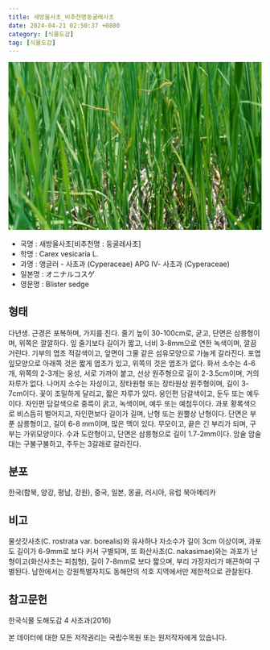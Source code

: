 ```yaml
---
title: 새방울사초_비추천명둥굴레사초
date: 2024-04-21 02:50:37 +0800
category: [식물도감]
tag: [식물도감]
---
```




![새방울사초[비추천명 : 둥굴레사초]](/assets/img/fileUpload/plants/basic/Cyperaceae/Carex/5233/5233_1_th2.jpg)
- 국명 : 새방울사초[비추천명 : 둥굴레사초]
- 학명 : Carex vesicaria L.
- 과명 : 앵글러 - 사초과 (Cyperaceae) APG Ⅳ- 사초과 (Cyperaceae)
- 일본명 : オニナルコスゲ
- 영문명 : Blister sedge


## 형태
다년생. 근경은 포복하며, 가지를 친다. 줄기 높이 30-100cm로, 굳고, 단면은 삼릉형이며, 위쪽은 깔깔하다. 잎 줄기보다 길이가 짧고, 너비 3-8mm으로 연한 녹색이며, 깔끔거린다. 기부의 엽초 적갈색이고, 앞면이 그물 같은 섬유모양으로 가늘게 갈라진다. 포엽 잎모양으로 아래쪽 것은 짧게 엽초가 있고, 위쪽의 것은 엽초가 없다. 화서 소수는 4-6개, 위쪽의 2-3개는 웅성, 서로 가까이 붙고, 선상 원주형으로 길이 2-3.5cm이며, 거의 자루가 없다. 나머지 소수는 자성이고, 장타원형 또는 장타원상 원주형이며, 길이 3-7cm이다. 꽃이 조밀하게 달리고, 짧은 자루가 있다. 웅인편 담갈색이고, 둔두 또는 예두이다. 자인편 담갈색으로 중륵이 굵고, 녹색이며, 예두 또는 예첨두이다. 과포 황록색으로 비스듬히 벌어지고, 자인편보다 길이가 길며, 난형 또는 원뿔상 난형이다. 단면은 부푼 삼릉형이고, 길이 6-8 mm이며, 많은 맥이 있다. 무모이고, 끝은 긴 부리가 되며, 구부는 가위모양이다. 수과 도란형이고, 단면은 삼릉형으로 길이 1.7-2mm이다. 암술 암술대는 구불구불하고, 주두는 3갈래로 갈라진다.
## 분포
한국(함북, 양강, 평남, 강원), 중국, 일본, 몽골, 러시아, 유럽 북아메리카
## 비고
물삿갓사초(C. rostrata var. borealis)와 유사하나 자소수가 길이 3cm 이상이며, 과포도 길이가 6-9mm로 보다 커서 구별되며, 또 화산사초(C. nakasimae)와는 과포가 난형이고(화산사초는 피침형), 길이 7-8mm로 보다 짧으며, 부리 가장자리가 매끈하여 구별된다. 남한에서는 강원특별자치도 동해안의 석호 지역에서만 제한적으로 관찰된다.
## 참고문헌
한국식물 도해도감 4 사초과(2016)






본 데이터에 대한 모든 저작권리는 국립수목원 또는 원저작자에게 있습니다.
